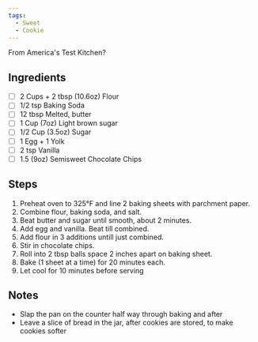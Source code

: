 ```yaml
---
tags:
  - Sweet
  - Cookie
---
```


From America's Test Kitchen?

## Ingredients

- [ ] 2 Cups + 2 tbsp (10.6oz) Flour
- [ ] 1/2 tsp Baking Soda
- [ ] 12 tbsp Melted, butter
- [ ] 1 Cup (7oz) Light brown sugar
- [ ] 1/2 Cup (3.5oz) Sugar
- [ ] 1 Egg + 1 Yolk
- [ ] 2 tsp Vanilla
- [ ] 1.5 (9oz) Semisweet Chocolate Chips

## Steps

1. Preheat oven to 325°F and line 2 baking sheets with parchment paper.
2. Combine flour, baking soda, and salt.
3. Beat butter and sugar until smooth, about 2 minutes.
4. Add egg and vanilla. Beat till combined.
5. Add flour in 3 additions untill just combined.
6. Stir in chocolate chips.
7. Roll into 2 tbsp balls space 2 inches apart on baking sheet.
8. Bake (1 sheet at a time) for 20 minutes each.
9. Let cool for 10 minutes before serving

##  Notes

- Slap the pan on the counter half way through baking and after
- Leave a slice of bread in the jar, after cookies are stored, to make cookies softer

